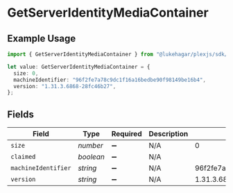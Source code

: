 # GetServerIdentityMediaContainer

## Example Usage

```typescript
import { GetServerIdentityMediaContainer } from "@lukehagar/plexjs/sdk/models/operations";

let value: GetServerIdentityMediaContainer = {
  size: 0,
  machineIdentifier: "96f2fe7a78c9dc1f16a16bedbe90f98149be16b4",
  version: "1.31.3.6868-28fc46b27",
};
```

## Fields

| Field                                    | Type                                     | Required                                 | Description                              | Example                                  |
| ---------------------------------------- | ---------------------------------------- | ---------------------------------------- | ---------------------------------------- | ---------------------------------------- |
| `size`                                   | *number*                                 | :heavy_minus_sign:                       | N/A                                      | 0                                        |
| `claimed`                                | *boolean*                                | :heavy_minus_sign:                       | N/A                                      |                                          |
| `machineIdentifier`                      | *string*                                 | :heavy_minus_sign:                       | N/A                                      | 96f2fe7a78c9dc1f16a16bedbe90f98149be16b4 |
| `version`                                | *string*                                 | :heavy_minus_sign:                       | N/A                                      | 1.31.3.6868-28fc46b27                    |